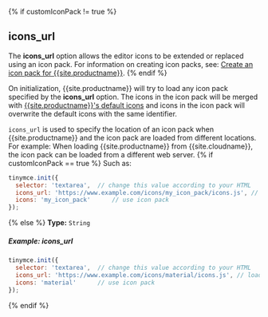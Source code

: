 {% if customIconPack != true %}
## icons_url

The **icons_url** option allows the editor icons to be extended or replaced using an icon pack. For information on creating icon packs, see: [Create an icon pack for {{site.productname}}]({{site.baseurl}}/advanced/creating-an-icon-pack/).
{% endif %}

On initialization, {{site.productname}} will try to load any icon pack specified by the **icons_url** option. The icons in the icon pack will be merged with [{{site.productname}}'s default icons]({{site.baseurl}}/advanced/editor-icon-identifiers/) and icons in the icon pack will overwrite the default icons with the same identifier.

`icons_url` is used to specify the location of an icon pack when {{site.productname}} and the icon pack are loaded from different locations. For example: When loading {{site.productname}} from {{site.cloudname}}, the icon pack can be loaded from a different web server.
{% if customIconPack == true %}
Such as:

```js
tinymce.init({
  selector: 'textarea',  // change this value according to your HTML
  icons_url: 'https://www.example.com/icons/my_icon_pack/icons.js', // load icon pack
  icons: 'my_icon_pack'      // use icon pack
});
```
{% else %}
**Type:**  `String`

##### Example: icons_url

```js
tinymce.init({
  selector: 'textarea',  // change this value according to your HTML
  icons_url: 'https://www.example.com/icons/material/icons.js', // load icon pack
  icons: 'material'      // use icon pack
});
```
{% endif %}